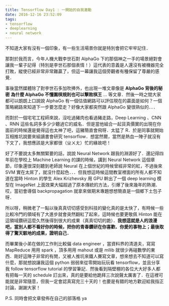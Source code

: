 ```yaml
---
title: Tensorflow Day1 : 一開始的自我激勵
date: 2016-12-16 23:52:09
tags:
- tensorflow
- deeplearning
- neural network
---
```


不知道大家有沒有一個印象，有一些生活場景你就是特別會把它牢牢記住．

那對於我而言，今年人機大戰李世石對 AlphaGo 下的那個神之一手的場景絕對會讓我一輩子記得（特別是李世石那個表情！）這代表的意義是人還沒有被機器完全打敗，縱使已經非常非常難贏了，但這一幕讓我這個旁觀者有種保留了尊嚴的感覺．

事後當然媒體除了對李世石多加吹捧外，也出現一堆文章像是 **AlphaGo 背後的秘密** **為什麼 AlphaGo 不懂圍棋規則也可以擊敗棋王** … 等文章．然後一時之間大家都可以朗朗上口說說 AlphaGo 有一個估值網路可以評估現在的贏面是如何？一個策略網路來知道下一步要怎麼走？好像大家都突然跟 AlphaGo 變很熟似的．．．

<!--more-->

而對於一個宅宅工程師來說，沒吃過豬肉也看過豬走路，Deep Learning 、CNN 、RNN 這些名詞多多少少聽過它的威名．但是當他組合一起貨真價實的出現在你面前的時候還是覺得這也太神了吧，這豬簡直會飛呀．太猛了 R．於是同事就開始互相推坑說要來組讀書會研究 tensorflow．想當然爾，當然是熱血一陣子就沒有下文了，我想應該是大家都很（ㄓㄨㄤ）忙的緣故吧！

好了不要說太多無關緊要的話，說說 Neural Network 跟我的淵源好了．還記得四年前在學校上 Machine Learning 的課的時候，講到 Neural Network 這個章節，印象還很深刻聽到老師說 Neural 在上個世紀的時候曾經非常的紅，不過後來 SVM 實在太屌了，就沒什麼起色．．．但我想這時候這間教室裡面的所有人都不知道在當時 Hinton 的學生 Alex Krizhevsky 用 GPU 幹出了一個 deep learning 模型在 ImageNet 上面效果大幅超過了原本傳統的方法，引爆了後來幾年的熱潮．哎，當初會導個 backpropagation 就拿來做期末專題想想簡直是一個鄉下土包子呀．

所以呀，稍微老了一點以後真真切切感受到科技的變化真的是太快了，有時候一些比較冷門的領域有了大進步就會突然翻紅了起來，這時候也要更敬佩 Hinton 能在這領域鑽研這麼久然後得到很大的成果（真真切切的跪）．**我想這就是人的浪漫吧，當別人都不看好你的時候，把你的青春鑽研在你喜歡、你愛的事物上；最後取得了驚天駭地的成果，證明自己．**

而畢業後小弟在做的工作則比較偏 data engineer ，當資料界的清道夫，寫寫 MapReduce 用用 spark ，頂多用用 mahout 或是 mllib 就很少再碰數學的東西．剛好這陣子非常的有閒，又被人推坑來鐵人賽寫文章，想來想去不知道可以寫什麼，那就想說讓我這個 python 弱弱來從零開始玩玩看 tensorflow，並且分享我 follow tensorflow tutorial 的學習筆記．然後看到隔壁棚的各位大大好多人都有把每一天的 schedule 訂出來，真的是要給他跪拜三次說聲太厲害了．在這裡可能就是非常隨意，但我一定會認真寫完三十天的！也要是有錯的地方歡迎給我指正討論，謝謝大家！

P.S. 同時會把文章發佈在自己的部落格 ya

